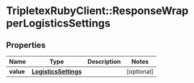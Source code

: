 # TripletexRubyClient::ResponseWrapperLogisticsSettings

## Properties
Name | Type | Description | Notes
------------ | ------------- | ------------- | -------------
**value** | [**LogisticsSettings**](LogisticsSettings.md) |  | [optional] 



